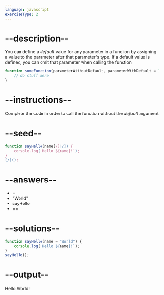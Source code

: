 ```yaml
---
language: javascript
exerciseType: 2
---
```


# --description--

You can define a _default_ value for any parameter in a function by assigning a value to the parameter after that parameter's type.
If a default value is defined, you can omit that parameter when calling the function
```javascript
function someFunction(parameterWithoutDefault, parameterWithDefault = 12) {
	// do stuff here
}
```

# --instructions--

Complete the code in order to call the function without the _default_ argument

# --seed--

```javascript
function sayHello(name[/][/]) {
    console.log(`Hello ${name}!`);
}
[/]();
```

# --answers--

-  = 
- "World"
- sayHello
-  == 

# --solutions--

```javascript
function sayHello(name = "World") {
    console.log(`Hello ${name}!`);
}
sayHello();
```

# --output--

Hello World!
